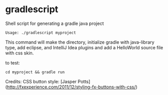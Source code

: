 # gradlescript
Shell script for generating a gradle java project

```Usage: ./gradlescript myproject```

This command will make the directory, initialize gradle with java-library type, add eclipse, and IntelliJ Idea plugins and add a HelloWorld source file with css skin.

to test:

```cd myproject && gradle run```

Credits:
CSS button style: [Jasper Potts] (http://fxexperience.com/2011/12/styling-fx-buttons-with-css/)
